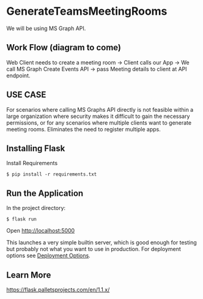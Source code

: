 # GenerateTeamsMeetingRooms 


We will be using MS Graph API.

## Work Flow (diagram to come)

Web Client needs to create a meeting room -> Client calls our App -> We call MS Graph Create Events API -> pass Meeting details to client at API endpoint.

## USE CASE
For scenarios where calling MS Graphs API directly is not feasible within a large organization where security makes it difficult to gain the necessary permissions, or for any scenarios where multiple clients want to generate meeting rooms. Eliminates the need to register multiple apps.

## Installing Flask

Install Requirements
 ~~~~
$ pip install -r requirements.txt 
 ~~~~
## Run the Application

In the project directory:
 ~~~~
$ flask run
 ~~~~
Open [http://localhost:5000](http://localhost:5000)


This launches a very simple builtin server, which is good enough for testing but probably not what you want to use in production. For deployment options see [Deployment Options](https://flask.palletsprojects.com/en/1.1.x/deploying/#).

## Learn More

https://flask.palletsprojects.com/en/1.1.x/